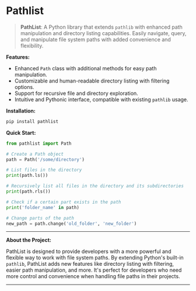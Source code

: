 # Pathlist

> **PathList**: A Python library that extends `pathlib` with enhanced path manipulation and directory listing capabilities. Easily navigate, query, and manipulate file system paths with added convenience and flexibility.

**Features:**

- Enhanced `Path` class with additional methods for easy path manipulation.
- Customizable and human-readable directory listing with filtering options.
- Support for recursive file and directory exploration.
- Intuitive and Pythonic interface, compatible with existing `pathlib` usage.

**Installation:**

```bash
pip install pathlist
```

**Quick Start:**

```python
from pathlist import Path

# Create a Path object
path = Path('/some/directory')

# List files in the directory
print(path.ls())

# Recursively list all files in the directory and its subdirectories
print(path.rls())

# Check if a certain part exists in the path
print('folder_name' in path)

# Change parts of the path
new_path = path.change('old_folder', 'new_folder')
```

---

**About the Project:**

PathList is designed to provide developers with a more powerful and flexible way to work with file system paths. By extending Python's built-in `pathlib`, PathList adds new features like directory listing with filtering, easier path manipulation, and more. It's perfect for developers who need more control and convenience when handling file paths in their projects.

---
